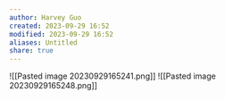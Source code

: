 ```yaml
---
author: Harvey Guo
created: 2023-09-29 16:52
modified: 2023-09-29 16:52
aliases: Untitled
share: true
---
```


![[Pasted image 20230929165241.png]]
![[Pasted image 20230929165248.png]]